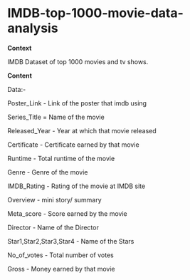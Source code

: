 # IMDB-top-1000-movie-data-analysis
**Context**

IMDB Dataset of top 1000 movies and tv shows.

**Content**

Data:-

Poster_Link - Link of the poster that imdb using

Series_Title = Name of the movie

Released_Year - Year at which that movie released

Certificate - Certificate earned by that movie

Runtime - Total runtime of the movie

Genre - Genre of the movie

IMDB_Rating - Rating of the movie at IMDB site

Overview - mini story/ summary

Meta_score - Score earned by the movie

Director - Name of the Director

Star1,Star2,Star3,Star4 - Name of the Stars

No_of_votes - Total number of votes

Gross - Money earned by that movie

